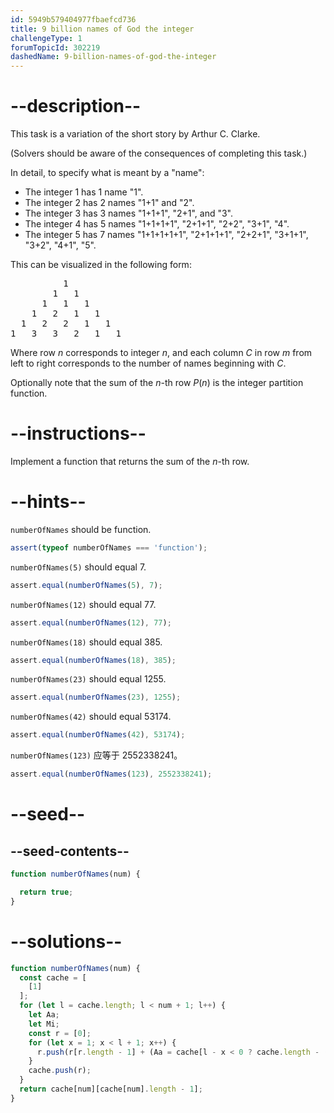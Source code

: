 ```yaml
---
id: 5949b579404977fbaefcd736
title: 9 billion names of God the integer
challengeType: 1
forumTopicId: 302219
dashedName: 9-billion-names-of-god-the-integer
---
```


# --description--

This task is a variation of the short story by Arthur C. Clarke.

(Solvers should be aware of the consequences of completing this task.)

In detail, to specify what is meant by a "name":

<ul>
  <li>The integer 1 has 1 name "1".</li>
  <li>The integer 2 has 2 names "1+1" and "2".</li>
  <li>The integer 3 has 3 names "1+1+1", "2+1",  and "3".</li>
  <li>The integer 4 has 5 names "1+1+1+1", "2+1+1", "2+2", "3+1", "4".</li>
  <li>The integer 5 has 7 names "1+1+1+1+1", "2+1+1+1", "2+2+1", "3+1+1", "3+2", "4+1", "5".</li>
</ul>

This can be visualized in the following form:

<pre>          1
        1   1
      1   1   1
    1   2   1   1
  1   2   2   1   1
1   3   3   2   1   1
</pre>

Where row $n$ corresponds to integer $n$, and each column $C$ in row $m$ from left to right corresponds to the number of names beginning with $C$.

Optionally note that the sum of the $n$-th row $P(n)$ is the integer partition function.

# --instructions--

Implement a function that returns the sum of the $n$-th row.

# --hints--

`numberOfNames` should be function.

```js
assert(typeof numberOfNames === 'function');
```

`numberOfNames(5)` should equal 7.

```js
assert.equal(numberOfNames(5), 7);
```

`numberOfNames(12)` should equal 77.

```js
assert.equal(numberOfNames(12), 77);
```

`numberOfNames(18)` should equal 385.

```js
assert.equal(numberOfNames(18), 385);
```

`numberOfNames(23)` should equal 1255.

```js
assert.equal(numberOfNames(23), 1255);
```

`numberOfNames(42)` should equal 53174.

```js
assert.equal(numberOfNames(42), 53174);
```

`numberOfNames(123)` 应等于 2552338241。

```js
assert.equal(numberOfNames(123), 2552338241);
```

# --seed--

## --seed-contents--

```js
function numberOfNames(num) {

  return true;
}
```

# --solutions--

```js
function numberOfNames(num) {
  const cache = [
    [1]
  ];
  for (let l = cache.length; l < num + 1; l++) {
    let Aa;
    let Mi;
    const r = [0];
    for (let x = 1; x < l + 1; x++) {
      r.push(r[r.length - 1] + (Aa = cache[l - x < 0 ? cache.length - (l - x) : l - x])[(Mi = Math.min(x, l - x)) < 0 ? Aa.length - Mi : Mi]);
    }
    cache.push(r);
  }
  return cache[num][cache[num].length - 1];
}
```
